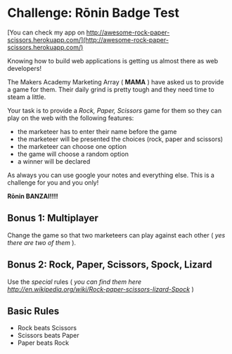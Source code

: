 # Challenge: Rōnin Badge Test

[You can check my app on http://awesome-rock-paper-scissors.herokuapp.com/](http://awesome-rock-paper-scissors.herokuapp.com/)

Knowing how to build web applications is getting us almost there as web developers!

The Makers Academy Marketing Array ( **MAMA** ) have asked us to provide a game for them. Their daily grind is pretty tough and they need time to steam a little.

Your task is to provide a _Rock, Paper, Scissors_ game for them so they can play on the web with the following features:

- the marketeer has to enter their name before the game
- the marketeer will be presented the choices (rock, paper and scissors)
- the marketeer can choose one option
- the game will choose a random option
- a winner will be declared

As always you can use google your notes and everything else. This is a challenge for you and you only!

**Rōnin BANZAI!!!!**

## Bonus 1: Multiplayer

Change the game so that two marketeers can play against each other ( _yes there are two of them_ ).

## Bonus 2: Rock, Paper, Scissors, Spock, Lizard

Use the _special_ rules ( _you can find them here http://en.wikipedia.org/wiki/Rock-paper-scissors-lizard-Spock_ )

## Basic Rules

- Rock beats Scissors
- Scissors beats Paper
- Paper beats Rock

